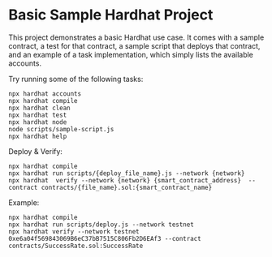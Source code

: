 # Basic Sample Hardhat Project

This project demonstrates a basic Hardhat use case. It comes with a sample contract, a test for that contract, a sample script that deploys that contract, and an example of a task implementation, which simply lists the available accounts.

Try running some of the following tasks:

```shell
npx hardhat accounts
npx hardhat compile
npx hardhat clean
npx hardhat test
npx hardhat node
node scripts/sample-script.js
npx hardhat help
```

Deploy & Verify:

```shell
npx hardhat compile
npx hardhat run scripts/{deploy_file_name}.js --network {network}
npx hardhat  verify --network {network} {smart_contract_address}  --contract contracts/{file_name}.sol:{smart_contract_name}
```

Example:

```shell
npx hardhat compile
npx hardhat run scripts/deploy.js --network testnet
npx hardhat verify --network testnet 0xe6a04f569843069B6eC37bB7515C806Fb2D6EAf3 --contract contracts/SuccessRate.sol:SuccessRate
```


